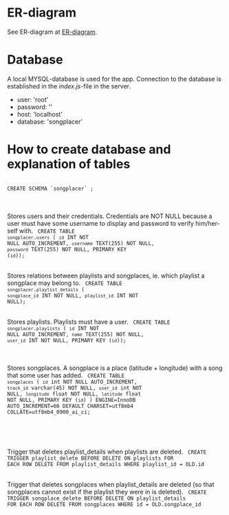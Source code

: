 # ER-diagram
See ER-diagram at [ER-diagram](https://git.cs.umu.se/dv20mms/crud/-/blob/main/database/ER%20diagram). 

# Database
A local MYSQL-database is used for the app. Connection to the database is established in the *index.js*-file in the server. 
  * user: 'root'
  * password: ''
  * host: 'localhost'
  * database: 'songplacer'


# How to create database and explanation of tables
<code>
CREATE SCHEMA `songplacer` ;
</code>
<br />
<br />

Stores users and their credentials. Credentials are NOT NULL because a user must have some username to display and password to verify him/her-self with. 
<code>
CREATE TABLE `songplacer`.`users` (
  `id` INT NOT NULL AUTO_INCREMENT,
  `username` TEXT(255) NOT NULL,
  `password` TEXT(255) NOT NULL,
  PRIMARY KEY (`id`));
</code>
<br />
<br />

Stores relations between playlists and songplaces, ie. which playlist a songplace may belong to. 
<code>
CREATE TABLE `songplacer`.`playlist_details` (
  `songplace_id` INT NOT NULL,
  `playlist_id` INT NOT NULL);
</code>
<br />
<br />

Stores playlists. Playlists must have a user. 
<code>
CREATE TABLE `songplacer`.`playlists` (
  `id` INT NOT NULL AUTO_INCREMENT,
  `name` TEXT(255) NOT NULL,
  `user_id` INT NOT NULL,
  PRIMARY KEY (`id`));
</code>
<br />
<br />


Stores songplaces. A songplace is a place (latitude + longitude) with a song that some user has added. 
<code>
CREATE TABLE `songplaces` (
  `id` int NOT NULL AUTO_INCREMENT,
  `track_id` varchar(45) NOT NULL,
  `user_id` int NOT NULL,
  `longitude` float NOT NULL,
  `latitude` float NOT NULL,
  PRIMARY KEY (`id`)
) ENGINE=InnoDB AUTO_INCREMENT=66 DEFAULT CHARSET=utf8mb4 COLLATE=utf8mb4_0900_ai_ci;

</code>
<br />
<br />

Trigger that deletes playlist_details when playlists are deleted. 
<code>
CREATE TRIGGER playlist_delete
BEFORE DELETE
ON playlists FOR EACH ROW 
	DELETE FROM playlist_details
	WHERE playlist_id = OLD.id
</code>
<br />
<br />

Trigger that deletes songplaces when playlist_details are deleted (so that songplaces cannot exist if the playlist they were in is deleted). 
<code>
CREATE TRIGGER songplace_delete
BEFORE DELETE
ON playlist_details FOR EACH ROW 
	DELETE FROM songplaces
	WHERE id = OLD.songplace_id
</code>
<br />
<br />

